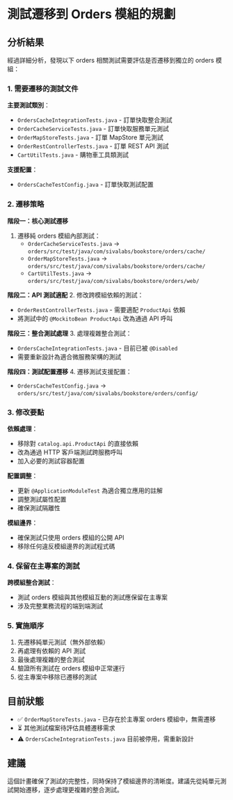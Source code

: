 # 測試遷移到 Orders 模組的規劃

## 分析結果

經過詳細分析，發現以下 orders 相關測試需要評估是否遷移到獨立的 orders 模組：

### 1. 需要遷移的測試文件

**主要測試類別**：
- `OrdersCacheIntegrationTests.java` - 訂單快取整合測試
- `OrderCacheServiceTests.java` - 訂單快取服務單元測試
- `OrderMapStoreTests.java` - 訂單 MapStore 單元測試
- `OrderRestControllerTests.java` - 訂單 REST API 測試
- `CartUtilTests.java` - 購物車工具類測試

**支援配置**：
- `OrdersCacheTestConfig.java` - 訂單快取測試配置

### 2. 遷移策略

**階段一：核心測試遷移**
1. 遷移純 orders 模組內部測試：
   - `OrderCacheServiceTests.java` → `orders/src/test/java/com/sivalabs/bookstore/orders/cache/`
   - `OrderMapStoreTests.java` → `orders/src/test/java/com/sivalabs/bookstore/orders/cache/`
   - `CartUtilTests.java` → `orders/src/test/java/com/sivalabs/bookstore/orders/web/`

**階段二：API 測試適配**
2. 修改跨模組依賴的測試：
   - `OrderRestControllerTests.java` - 需要適配 `ProductApi` 依賴
   - 將測試中的 `@MockitoBean ProductApi` 改為通過 API 呼叫

**階段三：整合測試處理**
3. 處理複雜整合測試：
   - `OrdersCacheIntegrationTests.java` - 目前已被 `@Disabled`
   - 需要重新設計為適合微服務架構的測試

**階段四：測試配置遷移**
4. 遷移測試支援配置：
   - `OrdersCacheTestConfig.java` → `orders/src/test/java/com/sivalabs/bookstore/orders/config/`

### 3. 修改要點

**依賴處理**：
- 移除對 `catalog.api.ProductApi` 的直接依賴
- 改為通過 HTTP 客戶端測試跨服務呼叫
- 加入必要的測試容器配置

**配置調整**：
- 更新 `@ApplicationModuleTest` 為適合獨立應用的註解
- 調整測試屬性配置
- 確保測試隔離性

**模組邊界**：
- 確保測試只使用 orders 模組的公開 API
- 移除任何違反模組邊界的測試程式碼

### 4. 保留在主專案的測試

**跨模組整合測試**：
- 測試 orders 模組與其他模組互動的測試應保留在主專案
- 涉及完整業務流程的端到端測試

### 5. 實施順序

1. 先遷移純單元測試（無外部依賴）
2. 再處理有依賴的 API 測試
3. 最後處理複雜的整合測試
4. 驗證所有測試在 orders 模組中正常運行
5. 從主專案中移除已遷移的測試

## 目前狀態

- ✅ `OrderMapStoreTests.java` - 已存在於主專案 orders 模組中，無需遷移
- ⏳ 其他測試檔案待評估具體遷移需求
- ⚠️ `OrdersCacheIntegrationTests.java` 目前被停用，需重新設計

## 建議

這個計畫確保了測試的完整性，同時保持了模組邊界的清晰度。建議先從純單元測試開始遷移，逐步處理更複雜的整合測試。